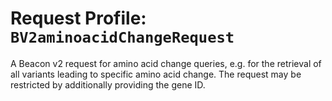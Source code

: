 # Request Profile: `BV2aminoacidChangeRequest`

A Beacon v2 request for amino acid change queries, e.g. for the retrieval of all variants leading to specific amino acid change. The request may be restricted by additionally providing the gene ID.